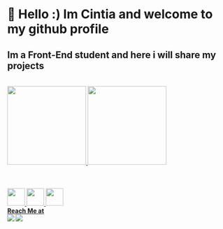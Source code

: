 # 👋 Hello :) Im Cintia and welcome to my github profile
## Im a Front-End student and here i will share my projects
<br>

<div>
<a href="https://github.com/cintiasouzads">
<img height="180em" src="https://github-readme-stats.vercel.app/api/top-langs/?username=cintiasouzads&layout=compact&langs_count=7&theme=dracula"/>
<img height="180em" src="https://github-readme-stats.vercel.app/api?username=cintiasouzads&show_icons=true&theme=dracula&include_all_commits=true&count_private=true"/>
</div>
<br>
<br>

















<br>
<img src="https://cdn.jsdelivr.net/gh/devicons/devicon/icons/git/git-original.svg" width="40" height="40"/>
<img src="https://cdn.jsdelivr.net/gh/devicons/devicon/icons/css3/css3-original.svg" width="40" height="40" />
<img src="https://cdn.jsdelivr.net/gh/devicons/devicon/icons/javascript/javascript-original.svg" width="40" height="40" />

<br>
<b>Reach Me at<b>
<div>
<a href = "mailto:cintiasds1@gmail.com"><img src="https://img.shields.io/badge/Gmail-D14836?style=for-the-badge&logo=gmail&logoColor=white" target="_blank"></a>
<a href="https://https://www.linkedin.com/in/cintiasouzadev/" target="_blank"><img src="https://img.shields.io/badge/-LinkedIn-%230077B5?style=for-the-badge&logo=linkedin&logoColor=white" target="_blank"></a>   
</div>

